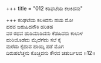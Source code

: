 +++
title = "012 ಕರಿಘಟೆಯ ಕಲಕಿದನು"

+++
ಕರಿಘಟೆಯ ಕಲಕಿದನು ಹಯ ಮೋ  
ಹರವ ಜರುಹಿದನೌಕಿ ಹರಿತಹ  
ವರ ರಥವ ಹುಡಿಮಾಡಿದನು ಕೆಡಹಿದನು ಕಾಲಾಳ  
ಹುರಿಯೊಡೆದು ಮೈದೆಗೆದು ಸಲೆ ಕೈ  
ಮರೆದು ಕೈದುವ ಹಾಯ್ಕಿ ಪಡೆ ಮೊಗ  
ದಿರುಹಲೆಚ್ಚನು ಕೊಚ್ಚಿದನು ಕೌರವ ಚತುರ್ಬಲವ   ॥12॥